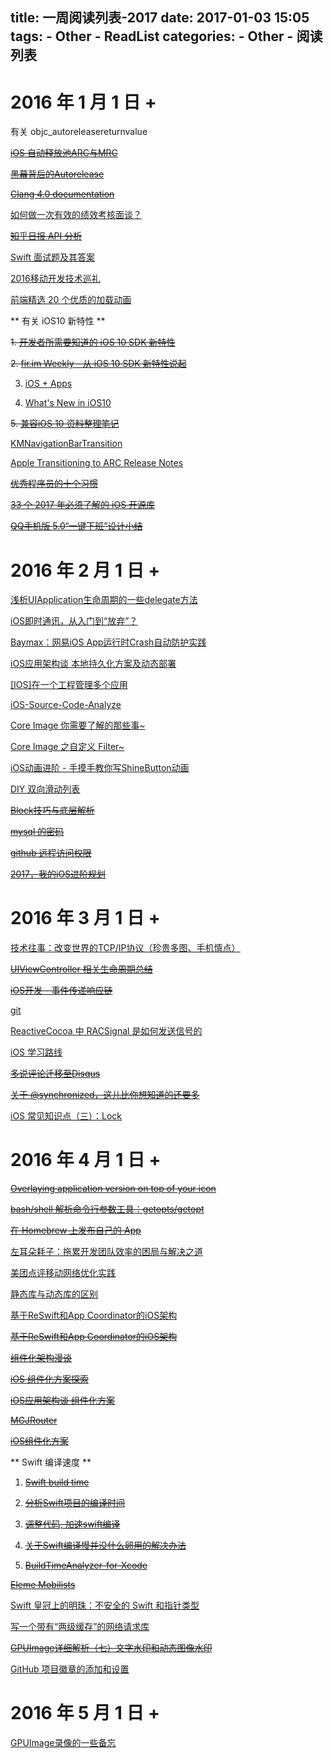 title: 一周阅读列表-2017
date: 2017-01-03 15:05
tags:
    - Other
    - ReadList
categories:
    - Other
    - 阅读列表
---

# 2016 年 1 月 1 日 + 

有关 objc_autoreleasereturnvalue

~~[iOS 自动释放池ARC与MRC](http://www.voidcn.com/blog/li15809284891/article/p-6244162.html)~~

~~[黑幕背后的Autorelease](http://blog.sunnyxx.com/2014/10/15/behind-autorelease/)~~

~~[Clang 4.0 documentation](http://clang.llvm.org/docs/AutomaticReferenceCounting.html#arc-runtime-objc-autoreleasereturnvalue)~~

<!-- More -->

[如何做一次有效的绩效考核面谈？](http://daily.zhihu.com/story/9121798)

~~[知乎日报 API 分析](https://github.com/izzyleung/ZhihuDailyPurify/wiki/%E7%9F%A5%E4%B9%8E%E6%97%A5%E6%8A%A5-API-%E5%88%86%E6%9E%90)~~

[Swift 面试题及其答案](http://www.cocoachina.com/swift/20150918/13499.html)

[2016移动开发技术巡礼](http://mp.weixin.qq.com/s/JUx98M2U_K55aurFQcQlgw)

[前端精选 20 个优质的加载动画](http://web.jobbole.com/89568/)

** 有关 iOS10 新特性 **

~~1. [开发者所需要知道的 iOS 10 SDK 新特性](https://onevcat.com/2016/06/ios-10-sdk/)~~

~~2. [fir.im Weekly - 从 iOS 10 SDK 新特性说起](http://blog.fir.im/fir_im_weekly160617/)~~

3. [iOS + Apps](https://developer.apple.com/ios/)

4. [What's New in iOS10](https://developer.apple.com/library/content/releasenotes/General/WhatsNewIniOS/Articles/iOS10.html)

~~5. [兼容iOS 10 资料整理笔记](http://www.jianshu.com/p/0cc7aad638d9)~~

[KMNavigationBarTransition](https://github.com/MoZhouqi/KMNavigationBarTransition)

[Apple Transitioning to ARC Release Notes](https://developer.apple.com/library/content/releasenotes/ObjectiveC/RN-TransitioningToARC/Introduction/Introduction.html)

~~[优秀程序员的十个习惯](http://coolshell.cn/articles/222.html)~~

~~[33 个 2017 年必须了解的 iOS 开源库](http://www.jianshu.com/p/d75a9a8d13b5?hmsr=toutiao.io&utm_medium=toutiao.io&utm_source=toutiao.io)~~

~~[QQ手机版 5.0“一键下班”设计小结](https://isux.tencent.com/qq-mobile-off-duty.html)~~

# 2016 年 2 月 1 日 + 

[浅析UIApplication生命周期的一些delegate方法](http://www.jianshu.com/p/b3225d7de6bf)

[iOS即时通讯，从入门到“放弃”？](http://www.jianshu.com/p/2dbb360886a8)

[Baymax：网易iOS App运行时Crash自动防护实践](http://mp.weixin.qq.com/s/GFt7uqrKw7m3R3KrV43zIQ)

[iOS应用架构谈 本地持久化方案及动态部署](http://casatwy.com/iosying-yong-jia-gou-tan-ben-di-chi-jiu-hua-fang-an-ji-dong-tai-bu-shu.html)

[[IOS]在一个工程管理多个应用](http://www.voidcn.com/blog/u012881779/article/p-4112998.html)

[iOS-Source-Code-Analyze](https://github.com/Draveness/iOS-Source-Code-Analyze/tree/master/contents/objc)

[Core Image 你需要了解的那些事~](http://colin1994.github.io/2016/10/21/Core-Image-OverView/)

[Core Image 之自定义 Filter~](http://colin1994.github.io/2016/10/21/Core-Image-Custom-Filter/)

[iOS动画进阶 - 手摸手教你写ShineButton动画](http://blog.imwcl.com/2017/02/16/iOS动画进阶-手摸手教你写ShineButton动画/)

[DIY 双向滑动列表](http://yulingtianxia.com/blog/2017/01/16/DIY-a-simple-tow-way-list/)

~~[Block技巧与底层解析](http://www.jianshu.com/p/51d04b7639f1)~~

~~[mysql 的密码](http://www.cnblogs.com/debmzhang/p/5013540.html)~~

~~[github 远程访问权限](http://stackoverflow.com/questions/1559955/host-xxx-xx-xxx-xxx-is-not-allowed-to-connect-to-this-mysql-server)~~

~~[2017，我的iOS进阶规划](http://www.jianshu.com/p/74124aee3c8f)~~

# 2016 年 3 月 1 日 + 

[技术往事：改变世界的TCP/IP协议（珍贵多图、手机慎点）](http://cache.xiaomiquan.com/d6a58b9cee9b67c871ca8c0fb24a62ca4637610269df037c5756ce11f3c7c507/)

~~[UIViewController 相关生命周期总结](http://amztion.com/2016/12/03/uiviewcontroller-lifecycle/)~~

~~[iOS开发 - 事件传递响应链](http://www.cocoachina.com/ios/20160113/14896.html)~~

[git](https://git-scm.com/)

[ReactiveCocoa 中 RACSignal 是如何发送信号的](http://www.jianshu.com/p/d7d951a99db8)

[iOS 学习路线](http://ios.skyfox.org/route.html)

~~[多说评论迁移至Disqus](http://urouge.github.io/migrate-to-disqus/)~~

~~[关于 @synchronized，这儿比你想知道的还要多](http://yulingtianxia.com/blog/2015/11/01/More-than-you-want-to-know-about-synchronized/)~~

[iOS 常见知识点（三）：Lock](http://www.jianshu.com/p/ddbe44064ca4)

# 2016 年 4 月 1 日 +

~~[Overlaying application version on top of your icon](http://merowing.info/2013/03/overlaying-application-version-on-top-of-your-icon/)~~

~~[bash/shell 解析命令行参数工具：getopts/getopt](https://my.oschina.net/leejun2005/blog/202376)~~

~~[在 Homebrew 上发布自己的 App](http://liam0205.me/2016/07/30/release-your-own-app-in-Homebrew/)~~

[左耳朵耗子：拖累开发团队效率的困局与解决之道](https://mp.weixin.qq.com/s?__biz=MjM5MDE0Mjc4MA==&mid=2650995856&idx=1&sn=7c62704384405868ce9f28359c7306ea&chksm=bdbf04c38ac88dd5f967d020546e881ab301f7951458ad7d89bd44679133e7459bf27d6a0253&mpshare=1&scene=1&srcid=0414Rx8W3W2yfoCQqgmTnGFH&key=2a91529dae94444b304cab6ecab61d94479bfd3b891b378a875d1eab3f49c7b444f4c608405217ef464212c23e9c0c3b57b43b1c231f5e0f4c501c63927cbd8812163d7b3748a222f63581ed2d96b078&ascene=0&uin=MjIyOTk0ODU0MQ%3D%3D&devicetype=iMac+MacBookPro12%2C1+OSX+OSX+10.12.4+build(16E195)&version=12020110&nettype=WIFI&fontScale=100&pass_ticket=bavrh4luffwXtPNqc9c46%2Fsos7wDPNF15zzHV8kiC6imiFomM3lu8kQ9H3AY1%2BWJ)

[美团点评移动网络优化实践](http://tech.meituan.com/SharkSDK.html)

[静态库与动态库的区别](http://www.cnblogs.com/Jenaral/p/5530383.html?from=groupmessage&isappinstalled=1)

[基于ReSwift和App Coordinator的iOS架构](https://mp.weixin.qq.com/s?__biz=MzA3ODg4MDk0Ng==&mid=2651113202&idx=1&sn=61bdbf35b49168d2373547887286a097&chksm=844c6f2fb33be6399cbc05e679322ffc0ee89268f458f7bf47ab67e5561dd1f82b06849a2c81&mpshare=1&scene=23&srcid=0417YjEuAcWp0SxCLrrxnyBU#rd)

~~[基于ReSwift和App Coordinator的iOS架构](https://mp.weixin.qq.com/s?__biz=MzA3ODg4MDk0Ng==&mid=2651113202&idx=1&sn=61bdbf35b49168d2373547887286a097&chksm=844c6f2fb33be6399cbc05e679322ffc0ee89268f458f7bf47ab67e5561dd1f82b06849a2c81&mpshare=1&scene=23&srcid=0417YjEuAcWp0SxCLrrxnyBU#rd)~~

~~[组件化架构漫谈](http://www.jianshu.com/p/67a6004f6930)~~

~~[iOS 组件化方案探索](http://blog.cnbang.net/tech/3080/)~~

~~[iOS应用架构谈 组件化方案](https://casatwy.com/iOS-Modulization.html)~~

~~[MGJRouter](https://github.com/meili/MGJRouter)~~

~~[iOS组件化方案](http://mrpeak.cn/blog/module/)~~

** Swift 编译速度 **

1. ~~[Swift build time](http://www.jianshu.com/p/36cc0af43258)~~

2. ~~[分析Swift项目的编译时间](http://www.cnblogs.com/YungMing/p/5160346.html)~~

3. ~~[调整代码, 加速swift编译](http://www.jianshu.com/p/9825749efa8b)~~

4. ~~[关于Swift编译慢并没什么卵用的解决办法](http://www.neroblog.com/?p=19)~~

5. ~~[BuildTimeAnalyzer-for-Xcode](https://github.com/RobertGummesson/BuildTimeAnalyzer-for-Xcode)~~

~~[Eleme Mobilists](http://mobilists.eleme.io/)~~

[Swift 皇冠上的明珠：不安全的 Swift 和指针类型](https://news.realm.io/cn/news/nate-cook-tryswift-tokyo-unsafe-swift-and-pointer-types/?from=groupmessage&isappinstalled=1)

[写一个带有“两级缓存”的网络请求库](http://www.jianshu.com/p/b8eae0e4de43#)

~~[GPUImage详细解析（七）文字水印和动态图像水印](http://www.jianshu.com/p/965df0f28014)~~

[GitHub 项目徽章的添加和设置](https://www.eyrefree.org/2017/05/01/2017-05-01-GitHub-Badge-Introduction/)

# 2016 年 5 月 1 日 +

[GPUImage录像的一些备忘](http://www.hudongdong.com/ios/530.html)
